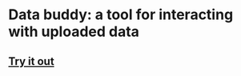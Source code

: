 # Data buddy: a tool for interacting with uploaded data

## [Try it out](https://ericmuckley.github.io/data-buddy)
